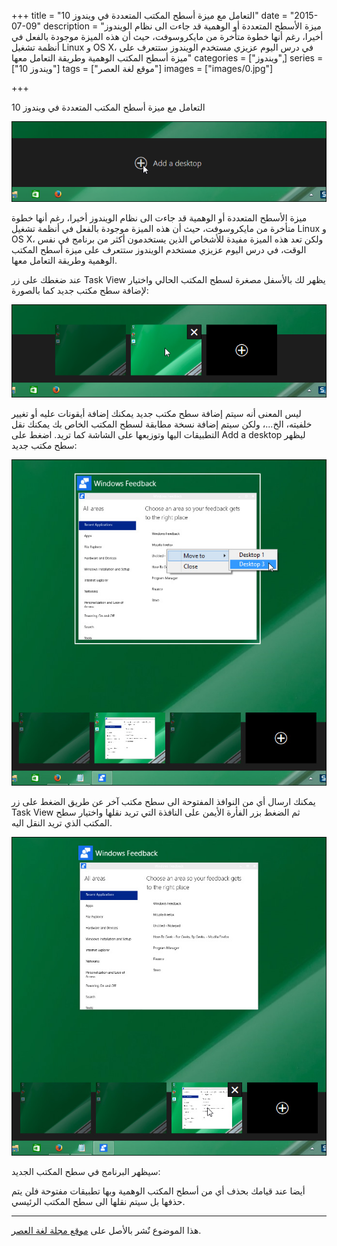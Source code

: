 +++
title = "التعامل مع ميزة أسطح المكتب المتعددة في ويندوز 10"
date = "2015-07-09"
description = "ميزة الأسطح المتعددة أو الوهمية قد جاءت الى نظام الويندوز أخيرا، رغم أنها خطوة متأخرة من مايكروسوفت، حيث أن هذه الميزة موجودة بالفعل في أنظمة تشغيل Linux و OS X، في درس اليوم عزيزي مستخدم الويندوز ستتعرف على ميزة أسطح المكتب الوهمية وطريقة التعامل معها"
categories = ["ويندوز",]
series = ["ويندوز 10"]
tags = ["موقع لغة العصر"]
images = ["images/0.jpg"]

+++

التعامل مع ميزة أسطح المكتب المتعددة في ويندوز 10

![](images/1.png "1")

ميزة الأسطح المتعددة أو الوهمية قد جاءت الى نظام الويندوز أخيرا، رغم أنها خطوة متأخرة من مايكروسوفت، حيث أن هذه الميزة موجودة بالفعل في أنظمة تشغيل Linux و OS X، ولكن تعد هذه الميزة مفيدة للأشخاص الذين يستخدمون أكثر من برنامج في نفس الوقت، في درس اليوم عزيزي مستخدم الويندوز ستتعرف على ميزة أسطح المكتب 
الوهمية وطريقة التعامل معها.

عند ضغطك على زر Task View يظهر لك بالأسفل مصغرة لسطح المكتب الحالي واختيار لإضافة سطح مكتب جديد كما بالصورة:

![](images/2.png "2")

ليس المعنى أنه سيتم إضافة سطح مكتب جديد يمكنك إضافة أيقونات
 عليه أو تغيير خلفيته، الخ...، ولكن سيتم إضافة نسخة مطابقة لسطح المكتب 
الخاص بك يمكنك نقل التطبيقات اليها وتوزيعها على الشاشة كما تريد.
اضغط على Add a desktop ليظهر سطح مكتب جديد:

![](images/3.jpg "3")

يمكنك ارسال أي من النوافذ المفتوحة الى سطح مكتب آخر عن طريق الضغط على زر Task View ثم الضغط بزر الفأرة الأيمن على النافذة التي تريد نقلها واختيار سطح المكتب الذي تريد النقل اليه.

![](images/4.jpg "4")

سيظهر البرنامج في سطح المكتب الجديد:

أيضا عند قيامك بحذف أي من أسطح المكتب الوهمية وبها تطبيقات مفتوحة فلن يتم حذفها بل سيتم نقلها الى سطح المكتب الرئيسي.

---
هذا الموضوع نٌشر باﻷصل على [موقع مجلة لغة العصر](http://aitmag.ahram.org.eg/News/19464/%D8%AF%D8%B1%D9%88%D8%B3/%D8%B4%D8%B1%D8%AD-%D9%88%D8%AA%D8%B9%D9%84%D9%8A%D9%85/%D8%A7%D9%84%D8%AA%D8%B9%D8%A7%D9%85%D9%84-%D9%85%D8%B9-%D9%85%D9%8A%D8%B2%D8%A9-%D8%A3%D8%B3%D8%B7%D8%AD-%D8%A7%D9%84%D9%85%D9%83%D8%AA).

